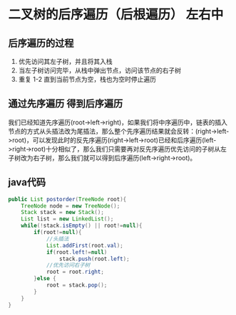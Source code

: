 # 二叉树的后序遍历（后根遍历） 左右中
## 后序遍历的过程
1. 优先访问其左子树，并且将其入栈
2. 当左子树访问完毕，从栈中弹出节点，访问该节点的右子树
3. 重复 1-2 直到当前节点为空，栈也为空时停止遍历
## 通过先序遍历 得到后序遍历
我们已经知道先序遍历(root->left->right)，如果我们将中序遍历中，链表的插入节点的方式从头插法改为尾插法，那么整个先序遍历结果就会反转：(right->left->root)，可以发现此时的反先序遍历(right->left->root)已经和后序遍历(left->right->root)十分相似了，那么我们只需要再对反先序遍历优先访问的子树从左子树改为右子树，那么我们就可以得到后序遍历(left->right->root)。
## java代码
```java
public List postorder(TreeNode root){
    TreeNode node = new TreeNode();
    Stack stack = new Stack();
    List list = new LinkedList();
    while(!stack.isEmpty() || root!=null){
        if(root!=null){
            //头插法
            List.addFirst(root.val);
            if(root.left!=null)
                stack.push(root.left);
            //优先访问右子树
            root = root.right;
        }else {
            root = stack.pop();
        }
    }
}
```